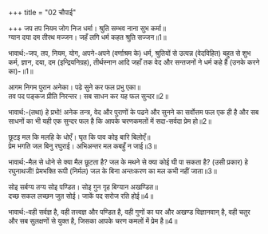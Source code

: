 +++
title = "02 चौपाई"

+++
जप तप नियम जोग निज धर्मा। श्रुति सम्भव नाना सुभ कर्मा॥  
ग्यान दया दम तीरथ मज्जन। जहँ लगि धर्म कहत श्रुति सज्जन॥1॥  

भावार्थ:-जप, तप, नियम, योग, अपने-अपने (वर्णाश्रम के) धर्म, श्रुतियों से उत्पन्न (वेदविहित) बहुत से शुभ कर्म, ज्ञान, दया, दम (इन्द्रियनिग्रह), तीर्थस्नान आदि जहाँ तक वेद और सन्तजनों ने धर्म कहे हैं (उनके करने का)-॥1॥  

आगम निगम पुरान अनेका। पढे सुने कर फल प्रभु एका॥  
तव पद पङ्कज प्रीति निरन्तर। सब साधन कर यह फल सुन्दर॥2॥  

भावार्थ:-(तथा) हे प्रभो! अनेक तन्त्र, वेद और पुराणों के पढने और सुनने का सर्वोत्तम फल एक ही है और सब साधनों का भी यही एक सुन्दर फल है कि आपके चरणकमलों में सदा-सर्वदा प्रेम हो॥2॥  

छूटइ मल कि मलहि के धोएँ। घृत कि पाव कोइ बारि बिलोएँ॥  
प्रेम भगति जल बिनु रघुराई। अभिअन्तर मल कबहुँ न जाई॥3॥  

भावार्थ:-मैल से धोने से क्या मैल छूटता है? जल के मथने से क्या कोई घी पा सकता है? (उसी प्रकार) हे रघुनाथजी! प्रेमभक्ति रूपी (निर्मल) जल के बिना अन्तःकरण का मल कभी नहीं जाता॥3॥  

सोइ सर्बग्य तग्य सोइ पण्डित। सोइ गुन गृह बिग्यान अखण्डित॥  
दच्छ सकल लच्छन जुत सोई। जाकें पद सरोज रति होई॥4॥  

भावार्थ:-वही सर्वज्ञ है, वही तत्त्वज्ञ और पण्डित है, वही गुणों का घर और अखण्ड विज्ञानवान्‌ है, वही चतुर और सब सुलक्षणों से युक्त है, जिसका आपके चरण कमलों में प्रेम है॥4॥  

